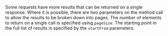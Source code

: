 <!-- SPDX-License-Identifier: CC-BY-4.0 -->
<!-- Copyright Contributors to the Egeria project. -->

Some requests have more results that can be returned on a single response.  Where it is possible, there are two parameters on the method call to allow the results to be broken down into pages.  The number of elements to return on a single call is specified using `pageSize`. The starting point in the full list of results is specified by the `startFrom` parameters.



